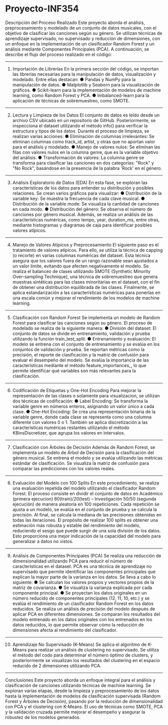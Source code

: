 # Proyecto-INF354
Descripción del Proceso Realizado
Este proyecto aborda el análisis, preprocesamiento y modelado de un conjunto de datos musicales, con el objetivo de clasificar las canciones según su género. Se utilizan técnicas de aprendizaje supervisado, no supervisado y reducción de dimensiones, con un enfoque en la implementación de un clasificador Random Forest y un análisis mediante Componentes Principales (PCA). A continuación, se describe el flujo del proceso realizado en el código:
________________________________________
1. Importación de Librerías
En la primera sección del código, se importan las librerías necesarias para la manipulación de datos, visualización y modelado. Entre ellas destacan:
●	Pandas y NumPy para la manipulación de datos.
●	Matplotlib y Seaborn para la visualización de gráficos.
●	Scikit-learn para la implementación de modelos de machine learning, como Random Forest y PCA.
●	Imbalanced-learn para la aplicación de técnicas de sobremuestreo, como SMOTE.
________________________________________
2. Lectura y Limpieza de los Datos
El conjunto de datos es leído desde un archivo CSV ubicado en un repositorio de GitHub. Posteriormente, se inspecciona el dataset utilizando el método info() para verificar la estructura y tipos de los datos. Durante el proceso de limpieza, se realizan varias acciones:
●	Eliminación de columnas irrelevantes: Se eliminan columnas como track_id, artist, y otras que no aportan valor para el análisis y modelado.
●	Manejo de valores nulos: Se eliminan las filas con valores nulos en la columna genre, que es la variable objetivo del análisis.
●	Transformación de valores: La columna genre se transforma para clasificar las canciones en dos categorías: "Rock" y "No Rock", basándose en la presencia de la palabra 'Rock' en el género.
________________________________________
3. Análisis Exploratorio de Datos (EDA)
En esta fase, se exploran las características de los datos para entender su distribución y posibles relaciones. Se crean varios gráficos para visualizar:
●	Distribución de la variable key: Se muestra la frecuencia de cada clave musical.
●	Distribución de la variable mode: Se visualiza la cantidad de canciones en cada modo.
●	Distribución del género: Se observa el número de canciones por género musical.
Además, se realiza un análisis de las características numéricas, como tempo, year, duration_ms, entre otras, mediante histogramas y diagramas de caja para identificar posibles valores atípicos.
________________________________________
4. Manejo de Valores Atípicos y Preprocesamiento
El siguiente paso es el tratamiento de valores atípicos. Para ello, se utiliza la técnica de capping (o recorte) en varias columnas numéricas del dataset. Esta técnica asegura que los valores fuera de un rango razonable sean ajustados a un valor límite, evitando que afecten negativamente el modelo.
Se realiza el balanceo de clases utilizando SMOTE (Synthetic Minority Over-sampling Technique), una técnica de sobremuestreo que genera muestras sintéticas para las clases minoritarias en el dataset, con el fin de obtener una distribución equilibrada de las clases.
Finalmente, se aplica estandarización a las características numéricas para ponerlas en una escala común y mejorar el rendimiento de los modelos de machine learning.
________________________________________
5. Clasificación con Random Forest
Se implementa un modelo de Random Forest para clasificar las canciones según su género. El proceso de modelado se realiza de la siguiente manera:
●	División del dataset: El conjunto de datos se divide en entrenamiento, validación y prueba utilizando la función train_test_split.
●	Entrenamiento y evaluación: El modelo se entrena con el conjunto de entrenamiento y se evalúa en los conjuntos de validación y prueba. Se reportan métricas como la precisión, el reporte de clasificación y la matriz de confusión para evaluar el desempeño del modelo.
Se evalúa la importancia de las características mediante el método feature_importances_, lo que permite identificar qué variables son más relevantes para la clasificación.
________________________________________
6. Codificación de Etiquetas y One-Hot Encoding
Para mejorar la representación de las clases o solamente para visualizacion, se utilizan dos técnicas de codificación:
●	Label Encoding: Se transforma la variable genre en números enteros, asignando un valor único a cada clase.
●	One-Hot Encoding: Se crea una representación binaria de la variable genre, donde cada clase se representa como una columna diferente con valores 0 o 1.
También se aplica discretización a las características numéricas restantes utilizando el método KBinsDiscretizer, que agrupa los valores en intervalos.
________________________________________
7. Clasificación con Árboles de Decisión
Además de Random Forest, se implementa un modelo de Árbol de Decisión para la clasificación del género musical. Se entrena el modelo y se evalúa utilizando las métricas estándar de clasificación. Se visualiza la matriz de confusión para comparar las predicciones con los valores reales.
________________________________________
8. Evaluación del Modelo con 100 Splits
En este procedimiento, se realiza una evaluación repetida del modelo utilizando el clasificador Random Forest. El proceso consiste en dividir el conjunto de datos en Académico (primera ejecucion) 80(train)/20(test) – Investigación 50/50 (segunda ejecución) de manera aleatoria en 100 repeticiones. Cada repetición se ajusta a un modelo, se evalúa en el conjunto de prueba y se calcula la precisión. Al final, se calcula la mediana de las precisiones obtenidas en todas las iteraciones.
El propósito de realizar 100 splits es obtener una estimación más robusta y estable del rendimiento del modelo, reduciendo el sesgo que puede surgir de una sola división de los datos. Esto proporciona una mejor indicación de la capacidad del modelo para generalizar a datos no vistos.
________________________________________
9. Análisis de Componentes Principales (PCA)
Se realiza una reducción de dimensionalidad utilizando PCA para reducir el número de características en el dataset. PCA es una técnica de aprendizaje no supervisado que permite identificar las componentes principales que explican la mayor parte de la varianza en los datos. Se lleva a cabo lo siguiente:
●	Se calculan los valores propios y vectores propios de la matriz de covarianza.
●	Se visualiza la varianza explicada por cada componente principal.
●	Se proyectan los datos originales en un número reducido de componentes principales (12, 11, 10, etc.) y se evalúa el rendimiento de un clasificador Random Forest en los datos reducidos.
Se realiza un análisis de precisión del modelo después de aplicar PCA en diferentes dimensiones. Se comparan los resultados del modelo entrenado en los datos originales con los entrenados en los datos reducidos, lo que permite observar cómo la reducción de dimensiones afecta al rendimiento del clasificador.
________________________________________
10. Aprendizaje No Supervisado (K-Means)
Se aplica el algoritmo de K-Means para realizar un análisis de clustering no supervisado. Se utiliza el método del codo para determinar el número óptimo de clusters, y posteriormente se visualizan los resultados del clustering en el espacio reducido de 2 dimensiones utilizando PCA.
________________________________________
Conclusiones
Este proyecto aborda un enfoque integral para el análisis y clasificación de canciones utilizando técnicas de machine learning. Se exploran varias etapas, desde la limpieza y preprocesamiento de los datos hasta la implementación de modelos de clasificación supervisada (Random Forest y Árboles de Decisión), pasando por la reducción de dimensionalidad con PCA y el clustering con K-Means. El uso de técnicas como SMOTE, PCA y la validación cruzada permite mejorar el desempeño y asegurar la robustez de los modelos generados.


